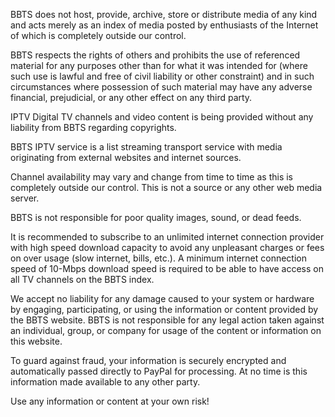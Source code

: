 BBTS does not host, provide, archive, store or distribute media of any kind and acts merely as an index of media posted by enthusiasts of the Internet of which is completely outside our control.


BBTS respects the rights of others and prohibits the use of referenced material for any purposes other than for what it was intended for (where such use is lawful and free of civil liability or other constraint) and in such circumstances where possession of such material may have any adverse financial, prejudicial, or any other effect on any third party.


IPTV Digital TV channels and video content is being provided without any liability from BBTS regarding copyrights.


BBTS IPTV service is a list streaming transport service with media originating from external websites and internet sources.


Channel availability may vary and change from time to time as this is completely outside our control. This is not a source or any other web media server.

BBTS is not responsible for poor quality images, sound, or dead feeds.


It is recommended to subscribe to an unlimited internet connection provider with high speed download capacity to avoid any unpleasant charges or fees on over usage (slow internet, bills, etc.). A minimum internet connection speed of 10-Mbps download speed is required to be able to have access on all TV channels on the BBTS index.


We accept no liability for any damage caused to your system or hardware by engaging, participating, or using the information or content provided by the BBTS website. BBTS is not responsible for any legal action taken against an individual, group, or company for usage of the content or information on this website.


To guard against fraud, your information is securely encrypted and automatically passed directly to PayPal for processing.  At no time is this information made available to any other party.


Use any information or content at your own risk!

